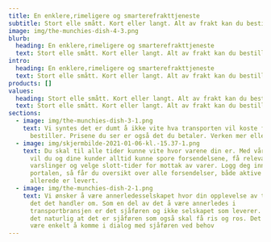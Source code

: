 ```yaml
---
title: En enklere,rimeligere og smarterefrakttjeneste
subtitle: Stort elle smått. Kort eller langt. Alt av frakt kan du bestille her.
image: img/the-munchies-dish-4-3.png
blurb:
  heading: En enklere,rimeligere og smarterefrakttjeneste
  text: Stort elle smått. Kort eller langt. Alt av frakt kan du bestille her.
intro:
  heading: En enklere,rimeligere og smarterefrakttjeneste
  text: Stort elle smått. Kort eller langt. Alt av frakt kan du bestille her.
products: []
values:
  heading: Stort elle smått. Kort eller langt. Alt av frakt kan du bestille her.
  text: Stort elle smått. Kort eller langt. Alt av frakt kan du bestille her.
sections:
  - image: img/the-munchies-dish-3-1.png
    text: Vi syntes det er dumt å ikke vite hva transporten vil koste før man
      bestiller. Prisene du ser er også det du betaler. Verken mer eller mindre.
  - image: img/skjermbilde-2021-01-06-kl.-15.37-1.png
    text: Du skal til alle tider kunne vite hvor varene din er. Med vår smartness,
      vil du og dine kunder alltid kunne spore forsendelsene, få relevante
      varslinger og velge slott-tider for mottak av varer. Logg deg inn i
      portalen, så får du oversikt over alle forsendelser, både aktive og de som
      allerede er levert.
  - image: img/the-munchies-dish-2-1.png
    text: Vi ønsker å være annerledesselskapet hvor din opplevelse av transporten er
      det det handler om. Som en del av det å være annerledes i
      transportbransjen er det sjåføren og ikke selskapet som leverer. Så da er
      det naturlig at det er sjåføren som også skal få ris og ros. Det skal også
      være enkelt å komme i dialog med sjåføren ved behov
---
```


